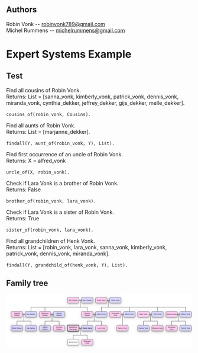 ## Authors
Robin Vonk -- robinvonk789@gmail.com\
Michel Rummens -- michelrummens@gmail.com

# Expert Systems Example

## Test
Find all cousins of Robin Vonk. \
Returns: List = [sanna_vonk, kimberly_vonk, patrick_vonk, dennis_vonk, miranda_vonk, cynthia_dekker, jeffrey_dekker, gijs_dekker, melle_dekker].
```shell script
cousins_of(robin_vonk, Cousins).
```

Find all aunts of Robin Vonk. \
Returns: List = [marjanne_dekker].
```shell script
findall(Y, aunt_of(robin_vonk, Y), List).
```

Find first occurrence of an uncle of Robin Vonk. \
Returns: X = alfred_vonk 
```shell script
uncle_of(X, robin_vonk).
```

Check if Lara Vonk is a brother of Robin Vonk. \
Returns: False
```shell script
brother_of(robin_vonk, lara_vonk).
```

Check if Lara Vonk is a sister of Robin Vonk. \
Returns: True
```shell script
sister_of(robin_vonk, lara_vonk).
```

Find all grandchildren of Henk Vonk. \
Returns: List = [robin_vonk, lara_vonk, sanna_vonk, kimberly_vonk, patrick_vonk, dennis_vonk, miranda_vonk].
```shell script
findall(Y, grandchild_of(henk_vonk, Y), List).
```
## Family tree
![](img/FamilyTree.jpeg)
